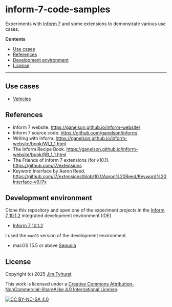 # inform-7-code-samples

Experiments with [Inform 7](https://ganelson.github.io/inform-website/) and some extensions to demonstrate various use cases.

**Contents**

- [Use cases](#use-cases)
- [References](#references)
- [Development environment](#development-environment)
- [License](#license)

---

## Use cases

- [Vehicles](./vehicles/)


## References

- Inform 7 website. https://ganelson.github.io/inform-website/
- Inform 7 source code. https://github.com/ganelson/inform/
- Writing with Inform. https://ganelson.github.io/inform-website/book/WI_1_1.html
- The Inform Recipe Book. https://ganelson.github.io/inform-website/book/RB_1_1.html
- The Friends of Inform 7 extensions (for v10.1). https://github.com/i7/extensions
- Keyword Interface by Aaron Reed. https://github.com/i7/extensions/blob/10.1/Aaron%20Reed/Keyword%20Interface-v9.i7x



## Development environment

Clone this repository and open one of the experiment projects in the
[Inform 7 10.1.2](https://ganelson.github.io/inform-website/downloads/)
integrated development environment (IDE).

- [Inform 7 10.1.2](https://ganelson.github.io/inform-website/downloads/)

I used the `macOS` version of the development environment.

- macOS 15.5 or above [Sequoia](https://www.apple.com/macos/macos-sequoia/)


## License

Copyright (c) 2025 [Jim Tyhurst](https://jimtyhurst.com)

This work is licensed under a
[Creative Commons Attribution-NonCommercial-ShareAlike 4.0 International License][cc-by-nc-sa].

[![CC BY-NC-SA 4.0][cc-by-nc-sa-image]][cc-by-nc-sa]

[cc-by-nc-sa]: http://creativecommons.org/licenses/by-nc-sa/4.0/
[cc-by-nc-sa-image]: https://licensebuttons.net/l/by-nc-sa/4.0/88x31.png
[cc-by-nc-sa-shield]: https://img.shields.io/badge/License-CC%20BY--NC--SA%204.0-lightgrey.svg
